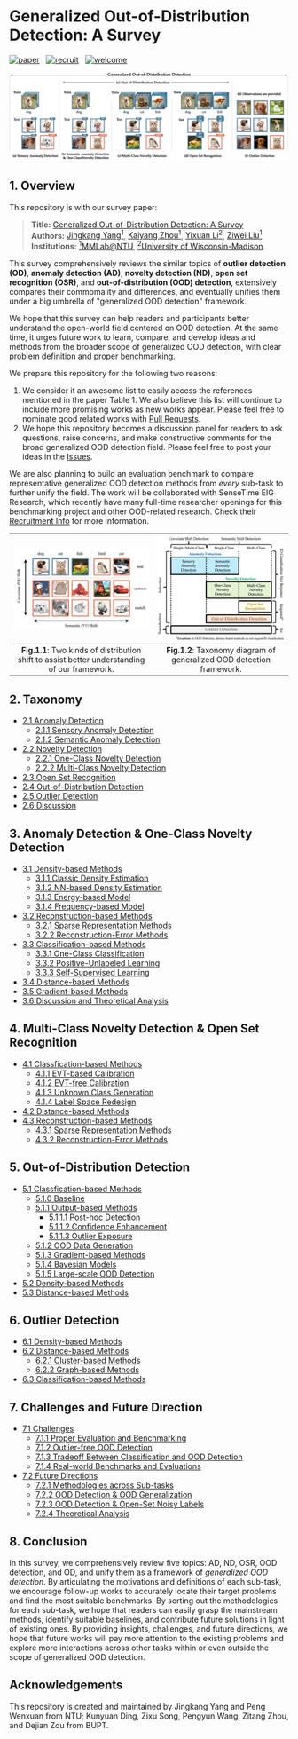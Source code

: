 # Generalized Out-of-Distribution Detection: A Survey
[![paper](https://img.shields.io/badge/Paper-arxiv-b31b1b)](https://arxiv.org)
&nbsp;
[![recruit](https://img.shields.io/badge/Recruiting-OOD&#8211;Related%20Researchers-1463BD)](https://github.com/Jingkang50/OOD_Detection_Survey/blob/main/Recruit.md)
&nbsp;
[![welcome](https://img.shields.io/badge/Issues&#44;%20Comments&#44;%20and%20Questions-are%20all%20welcomed&#33;-f39f37)]()

![benchmark](assets/benchmark.jpg)


## 1. Overview
This repository is with our survey paper:


> **Title:** [Generalized Out-of-Distribution Detection: A Survey]() <br>
> **Authors:** [Jingkang Yang<sup>1</sup>](https://jingkang50.github.io/), [Kaiyang Zhou<sup>1</sup>](https://kaiyangzhou.github.io/), [Yixuan Li<sup>2</sup>](http://pages.cs.wisc.edu/~sharonli/), [Ziwei Liu<sup>1</sup>]() <br>
> **Institutions:** [<sup>1</sup>MMLab@NTU](), [<sup>2</sup>University of Wisconsin-Madison](https://www.cs.wisc.edu/).


This survey comprehensively reviews the similar topics of **outlier detection (OD)**, **anomaly detection (AD)**, **novelty detection (ND)**, **open set recognition (OSR)**, and **out-of-distribution (OOD) detection**, extensively compares their commomality and differences, and eventually unifies them under a big umbrella of "generalized OOD detection" framework.

We hope that this survey can help readers and participants better understand the open-world field centered on OOD detection. At the same time, it urges future work to learn, compare, and develop ideas and methods from the broader scope of generalized OOD detection, with clear problem definition and proper benchmarking.

We prepare this repository for the following two reasons:
1. We consider it an awesome list to easily access the references mentioned in the paper Table 1. We also believe this list will continue to include more promising works as new works appear. Please feel free to nominate good related works with [Pull Requests](https://github.com/Jingkang50/OOD_Detection_Survey/pulls). 
2. We hope this repository becomes a discussion panel for readers to ask questions, raise concerns, and make constructive comments for the broad generalized OOD detection field. Please feel free to post your ideas in the [Issues](https://github.com/Jingkang50/OOD_Detection_Survey/issues).

We are also planning to build an evaluation benchmark to compare representative generalized OOD detection methods from *every* sub-task to further unify the field. The work will be collaborated with SenseTime EIG Research, which recently have many full-time researcher openings for this benchmarking project and other OOD-related research. Check their [Recruitment Info](https://github.com/Jingkang50/OOD_Detection_Survey/blob/main/Recruit.md) for more information.


![benchmark](assets/oodtype.png) | ![benchmark](assets/taxonomy.jpg)
:-----------------------------:|:-------------------------:
**Fig.1.1**: Two kinds of distribution shift to assist better understanding of our framework. | **Fig.1.2**: Taxonomy diagram of generalized OOD detection framework. 

## 2. Taxonomy
- [2.1 Anomaly Detection](https://github.com/Jingkang50/OOD_Detection_Survey/blob/main/2_Taxonomy.md#2.1)
  - [2.1.1 Sensory Anomaly Detection](https://github.com/Jingkang50/OOD_Detection_Survey/blob/main/2_Taxonomy.md#2.1.1)
  - [2.1.2 Semantic Anomaly Detection](https://github.com/Jingkang50/OOD_Detection_Survey/blob/main/2_Taxonomy.md#2.1.2)
- [2.2 Novelty Detection](https://github.com/Jingkang50/OOD_Detection_Survey/blob/main/2_Taxonomy.md#2.2)
  - [2.2.1 One-Class Novelty Detection](https://github.com/Jingkang50/OOD_Detection_Survey/blob/main/2_Taxonomy.md#2.2.1)
  - [2.2.2 Multi-Class Novelty Detection](https://github.com/Jingkang50/OOD_Detection_Survey/blob/main/2_Taxonomy.md#2.2.2)
- [2.3 Open Set Recognition](https://github.com/Jingkang50/OOD_Detection_Survey/blob/main/2_Taxonomy.md#2.3)
- [2.4 Out-of-Distribution Detection](https://github.com/Jingkang50/OOD_Detection_Survey/blob/main/2_Taxonomy.md#2.4)
- [2.5 Outlier Detection](https://github.com/Jingkang50/OOD_Detection_Survey/blob/main/2_Taxonomy.md#2.5)
- [2.6 Discussion](https://github.com/Jingkang50/OOD_Detection_Survey/blob/main/2_Taxonomy.md#2.5)


## 3. Anomaly Detection & One-Class Novelty Detection
- [3.1 Density-based Methods](https://github.com/Jingkang50/OOD_Detection_Survey/blob/main/3_AD.md#3.1)
  - [3.1.1 Classic Density Estimation](https://github.com/Jingkang50/OOD_Detection_Survey/blob/main/3_AD.md#3.1.1)
  - [3.1.2 NN-based Density Estimation](https://github.com/Jingkang50/OOD_Detection_Survey/blob/main/3_AD.md#3.1.2)
  - [3.1.3 Energy-based Model](https://github.com/Jingkang50/OOD_Detection_Survey/blob/main/3_AD.md#3.1.3)
  - [3.1.4 Frequency-based Model](https://github.com/Jingkang50/OOD_Detection_Survey/blob/main/3_AD.md#3.1.4)
- [3.2 Reconstruction-based Methods](https://github.com/Jingkang50/OOD_Detection_Survey/blob/main/3_AD.md#3.2)
  - [3.2.1 Sparse Representation Methods](https://github.com/Jingkang50/OOD_Detection_Survey/blob/main/3_AD.md#3.2.1)
  - [3.2.2 Reconstruction-Error Methods](https://github.com/Jingkang50/OOD_Detection_Survey/blob/main/3_AD.md#3.2.2)
- [3.3 Classification-based Methods](https://github.com/Jingkang50/OOD_Detection_Survey/blob/main/3_AD.md#3.3)
  - [3.3.1 One-Class Classification](https://github.com/Jingkang50/OOD_Detection_Survey/blob/main/3_AD.md#3.3.1)
  - [3.3.2 Positive-Unlabeled Learning](https://github.com/Jingkang50/OOD_Detection_Survey/blob/main/3_AD.md#3.3.2)
  - [3.3.3 Self-Supervised Learning](https://github.com/Jingkang50/OOD_Detection_Survey/blob/main/3_AD.md#3.3.3)
- [3.4 Distance-based Methods](https://github.com/Jingkang50/OOD_Detection_Survey/blob/main/3_AD.md#3.4)
- [3.5 Gradient-based Methods](https://github.com/Jingkang50/OOD_Detection_Survey/blob/main/3_AD.md#3.5)
- [3.6 Discussion and Theoretical Analysis](https://github.com/Jingkang50/OOD_Detection_Survey/blob/main/3_AD.md#3.6)


## 4. Multi-Class Novelty Detection & Open Set Recognition
- [4.1 Classfication-based Methods](https://github.com/Jingkang50/OOD_Detection_Survey/blob/main/4_OSR.md#4.1)
  - [4.1.1 EVT-based Calibration](https://github.com/Jingkang50/OOD_Detection_Survey/blob/main/4_OSR.md#4.1.1)
  - [4.1.2 EVT-free Calibration](https://github.com/Jingkang50/OOD_Detection_Survey/blob/main/4_OSR.md#4.1.2)
  - [4.1.3 Unknown Class Generation](https://github.com/Jingkang50/OOD_Detection_Survey/blob/main/4_OSR.md#4.1.3)
  - [4.1.4 Label Space Redesign](https://github.com/Jingkang50/OOD_Detection_Survey/blob/main/4_OSR.md#4.1.4)
- [4.2 Distance-based Methods](https://github.com/Jingkang50/OOD_Detection_Survey/blob/main/4_OSR.md#4.2)
- [4.3 Reconstruction-based Methods](https://github.com/Jingkang50/OOD_Detection_Survey/blob/main/4_OSR.md#4.3)
  - [4.3.1 Sparse Representation Methods](https://github.com/Jingkang50/OOD_Detection_Survey/blob/main/4_OSR.md#4.3.1)
  - [4.3.2 Reconstruction-Error Methods](https://github.com/Jingkang50/OOD_Detection_Survey/blob/main/4_OSR.md#4.3.2)



## 5. Out-of-Distribution Detection
- [5.1 Classfication-based Methods](https://github.com/Jingkang50/OOD_Detection_Survey/blob/main/5_OOD.md#5.1)
  - [5.1.0 Baseline](https://github.com/Jingkang50/OOD_Detection_Survey/blob/main/5_OOD.md#5.1.0)
  - [5.1.1 Output-based Methods](https://github.com/Jingkang50/OOD_Detection_Survey/blob/main/5_OOD.md#5.1.1)
    - [5.1.1.1 Post-hoc Detection](https://github.com/Jingkang50/OOD_Detection_Survey/blob/main/5_OOD.md#5.1.1.1)
    - [5.1.1.2 Confidence Enhancement](https://github.com/Jingkang50/OOD_Detection_Survey/blob/main/5_OOD.md#5.1.1.2)
    - [5.1.1.3 Outlier Exposure](https://github.com/Jingkang50/OOD_Detection_Survey/blob/main/5_OOD.md#5.1.1.3)
  - [5.1.2 OOD Data Generation](https://github.com/Jingkang50/OOD_Detection_Survey/blob/main/5_OOD.md#5.1.3)
  - [5.1.3 Gradient-based Methods](https://github.com/Jingkang50/OOD_Detection_Survey/blob/main/5_OOD.md#5.1.4)
  - [5.1.4 Bayesian Models](https://github.com/Jingkang50/OOD_Detection_Survey/blob/main/5_OOD.md#5.1.4)
  - [5.1.5 Large-scale OOD Detection](https://github.com/Jingkang50/OOD_Detection_Survey/blob/main/5_OOD.md#5.1.5)
- [5.2 Density-based Methods](https://github.com/Jingkang50/OOD_Detection_Survey/blob/main/5_OOD.md#5.2)
- [5.3 Distance-based Methods](https://github.com/Jingkang50/OOD_Detection_Survey/blob/main/5_OOD.md#5.3)


## 6. Outlier Detection
- [6.1 Density-based Methods](https://github.com/Jingkang50/OOD_Detection_Survey/blob/main/6_Outlier.md#6.1)
- [6.2 Distance-based Methods](https://github.com/Jingkang50/OOD_Detection_Survey/blob/main/6_Outlier.md#6.2)
  - [6.2.1 Cluster-based Methods](https://github.com/Jingkang50/OOD_Detection_Survey/blob/main/6_Outlier.md#6.2.1)
  - [6.2.2 Graph-based Methods](https://github.com/Jingkang50/OOD_Detection_Survey/blob/main/6_Outlier.md#6.2.2)
- [6.3 Classification-based Methods](https://github.com/Jingkang50/OOD_Detection_Survey/blob/main/6_Outlier.md#6.3)

## 7. Challenges and Future Direction
- [7.1 Challenges](https://github.com/Jingkang50/OOD_Detection_Survey/blob/main/7_Outlook.md#7.1)
  - [7.1.1 Proper Evaluation and Benchmarking](https://github.com/Jingkang50/OOD_Detection_Survey/blob/main/7_Outlook.md#7.1.1)
  - [7.1.2 Outlier-free OOD Detection](https://github.com/Jingkang50/OOD_Detection_Survey/blob/main/7_Outlook.md#7.1.2)
  - [7.1.3 Tradeoff Between Classification and OOD Detection](https://github.com/Jingkang50/OOD_Detection_Survey/blob/main/7_Outlook.md#7.1.3)
  - [7.1.4 Real-world Benchmarks and Evaluations](https://github.com/Jingkang50/OOD_Detection_Survey/blob/main/7_Outlook.md#7.1.4)
- [7.2  Future Directions](https://github.com/Jingkang50/OOD_Detection_Survey/blob/main/7_Outlook.md#7.2)
  - [7.2.1 Methodologies across Sub-tasks](https://github.com/Jingkang50/OOD_Detection_Survey/blob/main/7_Outlook.md#7.2.1)
  - [7.2.2 OOD Detection & OOD Generalization](https://github.com/Jingkang50/OOD_Detection_Survey/blob/main/7_Outlook.md#7.2.2)
  - [7.2.3 OOD Detection & Open-Set Noisy Labels](https://github.com/Jingkang50/OOD_Detection_Survey/blob/main/7_Outlook.md#7.2.3)
  - [7.2.4 Theoretical Analysis](https://github.com/Jingkang50/OOD_Detection_Survey/blob/main/7_Outlook.md#7.2.4)


## 8. Conclusion
In this survey, we comprehensively review five topics: AD, ND, OSR, OOD detection, and OD, and unify them as a framework of *generalized OOD detection*. By articulating the motivations and definitions of each sub-task, we encourage follow-up works to accurately locate their target problems and find the most suitable benchmarks.
By sorting out the methodologies for each sub-task, we hope that readers can easily grasp the mainstream methods, identify suitable baselines, and contribute future solutions in light of existing ones.
By providing insights, challenges, and future directions, we hope that future works will pay more attention to the existing problems and explore more interactions across other tasks within or even outside the scope of generalized OOD detection.


## Acknowledgements
This repository is created and maintained by Jingkang Yang and Peng Wenxuan from NTU; Kunyuan Ding, Zixu Song, Pengyun Wang, Zitang Zhou, and Dejian Zou from BUPT.
